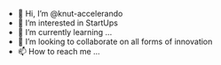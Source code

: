 - 👋 Hi, I’m @knut-accelerando
- 👀 I’m interested in StartUps
- 🌱 I’m currently learning ...
- 💞️ I’m looking to collaborate on all forms of innovation
- 📫 How to reach me ...

<!---
knut-accelerando/knut-accelerando is a ✨ special ✨ repository because its `README.md` (this file) appears on your GitHub profile.
You can click the Preview link to take a look at your changes.
--->

